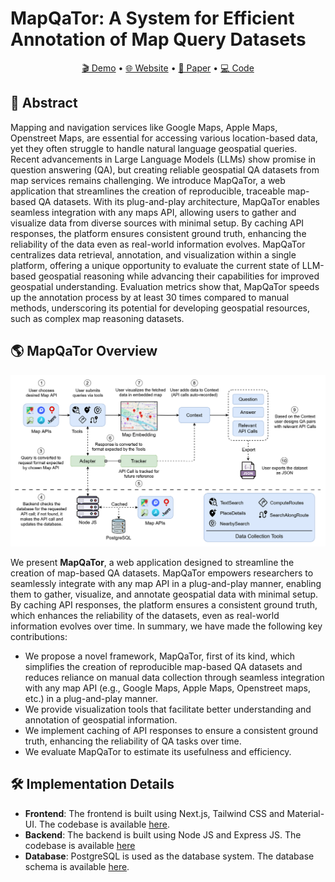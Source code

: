 # MapQaTor: A System for Efficient Annotation of Map Query Datasets


<p align="center">
    <a href="https://youtu.be/7_aV9Wmhs6Q">🎬  Demo</a> •
    <a href="https://mapqator.github.io/">🌐 Website</a> •
    <a href="paper.pdf">📃 Paper</a> •
    <a href="https://github.com/orgs/mapqator/repositories">💻 Code</a>
</p>

<!-- ## 📢 Updates
- 2024-12-29: We have released our [paper](https://arxiv.org/abs/2404.07972) and [website](https://mapqator.github.io/). Check it out!
- 2024-12-16: Paper submitted to NAACL 2025 Demo Track.
- 2024-08-06: Paper submitted to EMNLP 2024 Demo Track (Rating: 5,6,7). -->

## 📖 Abstract
Mapping and navigation services like Google Maps, Apple Maps, Openstreet Maps, are essential for accessing various location-based data, yet they often struggle to handle natural language geospatial queries. Recent advancements in Large Language Models (LLMs) show promise in question answering (QA), but creating reliable geospatial QA datasets from map services remains challenging. We introduce MapQaTor, a web application that streamlines the creation of reproducible, traceable map-based QA datasets. With its plug-and-play architecture, MapQaTor enables seamless integration with any maps API, allowing users to gather and visualize data from diverse sources with minimal setup. By caching API responses, the platform ensures consistent ground truth, enhancing the reliability of the data even as real-world information evolves. MapQaTor centralizes data retrieval, annotation, and visualization within a single platform, offering a unique opportunity to evaluate the current state of LLM-based geospatial reasoning while advancing their capabilities for improved geospatial understanding. Evaluation metrics show that, MapQaTor speeds up the annotation process by at least 30 times compared to manual methods, underscoring its potential for developing geospatial resources, such as complex map reasoning datasets.

## 🌎 MapQaTor Overview

![Alt text](overview.png)

We present **MapQaTor**, a web application designed to streamline the creation of map-based QA datasets. MapQaTor empowers researchers to seamlessly integrate with any map API in a plug-and-play manner, enabling them to gather, visualize, and annotate geospatial data with minimal setup. By caching API responses, the platform ensures a consistent ground truth, which enhances the reliability of the datasets, even as real-world information evolves over time.
In summary, we have made the following key contributions:

- We propose a novel framework, MapQaTor, first of its kind, which simplifies the creation of reproducible map-based QA datasets and reduces reliance on manual data collection through seamless integration with any map API (e.g., Google Maps, Apple Maps, Openstreet maps, etc.) in a plug-and-play manner.
- We provide visualization tools that facilitate better understanding and annotation of geospatial information.
- We implement caching of API responses to ensure a consistent ground truth, enhancing the reliability of QA tasks over time.
- We evaluate MapQaTor to estimate its usefulness and efficiency. 


## 🛠️ Implementation Details

- **Frontend**: The frontend is built using Next.js, Tailwind CSS and Material-UI. The codebase is available [here](https://github.com/mapqator/mapqator.github.io).
- **Backend**: The backend is built using Node JS and Express JS. The codebase is available [here](https://github.com/mapqator/mapqator-backend)
- **Database**: PostgreSQL is used as the database system. The database schema is available [here](https://github.com/mapqator/mapqator-backend/blob/master/database/schema.sql).

<!-- ## Citation
If you use our website for annotation, please cite our paper:
```
@article{zhou2023webarena,
  title={WebArena: A Realistic Web Environment for Building Autonomous Agents},
  author={Zhou, Shuyan and Xu, Frank F and Zhu, Hao and Zhou, Xuhui and Lo, Robert and Sridhar, Abishek and Cheng, Xianyi and Bisk, Yonatan and Fried, Daniel and Alon, Uri and others},
  journal={arXiv preprint arXiv:2307.13854},
  year={2023}
}
``` -->